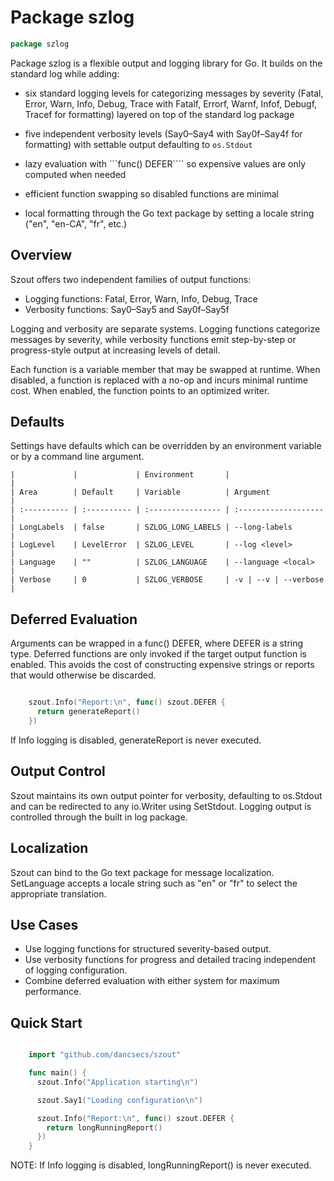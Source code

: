 <!--- gotomd::Auto:: See github.com/dancsecs/gotomd **DO NOT MODIFY** -->

<!---
   Szerszam alarm manager: szalarm.
   Copyright (C) 2024  Leslie Dancsecs

   This program is free software: you can redistribute it and/or modify
   it under the terms of the GNU General Public License as published by
   the Free Software Foundation, either version 3 of the License, or
   (at your option) any later version.

   This program is distributed in the hope that it will be useful,
   but WITHOUT ANY WARRANTY; without even the implied warranty of
   MERCHANTABILITY or FITNESS FOR A PARTICULAR PURPOSE.  See the
   GNU General Public License for more details.

   You should have received a copy of the GNU General Public License
   along with this program.  If not, see <https://www.gnu.org/licenses/>.
-->

# Package szlog

<!--- gotomd::Bgn::doc::./package -->
```go
package szlog
```

Package szlog is a flexible output and logging library for Go. It builds on
the standard log while adding:

  - six standard logging levels for categorizing messages by severity (Fatal,
    Error, Warn, Info, Debug, Trace with Fatalf, Errorf, Warnf, Infof, Debugf,
    Tracef for formatting) layered on top of the standard log package

  - five independent verbosity levels (Say0–Say4 with Say0f–Say4f for
    formatting) with settable output defaulting to ```os.Stdout```

  - lazy evaluation with ```func() DEFER```` so expensive values are only
    computed when needed

  - efficient function swapping so disabled functions are minimal

  - local formatting through the Go text package by setting a locale string
    ("en", "en-CA", "fr", etc.)

## Overview

Szout offers two independent families of output functions:

  - Logging functions: Fatal, Error, Warn, Info, Debug, Trace
  - Verbosity functions: Say0–Say5 and Say0f–Say5f

Logging and verbosity are separate systems. Logging functions categorize
messages by severity, while verbosity functions emit step-by-step or
progress-style output at increasing levels of detail.

Each function is a variable member that may be swapped at runtime. When
disabled, a function is replaced with a no-op and incurs minimal runtime cost.
When enabled, the function points to an optimized writer.

## Defaults

Settings have defaults which can be overridden by an environment variable or
by a command line argument.

    |             |             | Environment       |                      |
    | Area        | Default     | Variable          | Argument             |
    | :---------- | :---------- | :---------------- | :------------------- |
    | LongLabels  | false       | SZLOG_LONG_LABELS | --long-labels        |
    | LogLevel    | LevelError  | SZLOG_LEVEL       | --log <level>        |
    | Language    | ""          | SZLOG_LANGUAGE    | --language <local>   |
    | Verbose     | 0           | SZLOG_VERBOSE     | -v | --v | --verbose |

## Deferred Evaluation

Arguments can be wrapped in a func() DEFER, where DEFER is a string type.
Deferred functions are only invoked if the target output function is enabled.
This avoids the cost of constructing expensive strings or reports that would
otherwise be discarded.

```go

    szout.Info("Report:\n", func() szout.DEFER {
      return generateReport()
    })

```

If Info logging is disabled, generateReport is never executed.

## Output Control

Szout maintains its own output pointer for verbosity, defaulting to os.Stdout
and can be redirected to any io.Writer using SetStdout. Logging output is
controlled through the built in log package.

## Localization

Szout can bind to the Go text package for message localization. SetLanguage
accepts a locale string such as "en" or "fr" to select the appropriate
translation.

## Use Cases

  - Use logging functions for structured severity-based output.
  - Use verbosity functions for progress and detailed tracing independent of
    logging configuration.
  - Combine deferred evaluation with either system for maximum performance.

## Quick Start

```go

    import "github.com/dancsecs/szout"

    func main() {
      szout.Info("Application starting\n")

      szout.Say1("Loading configuration\n")

      szout.Info("Report:\n", func() szout.DEFER {
        return longRunningReport()
      })
    }

```

NOTE: If Info logging is disabled, longRunningReport() is never executed.
<!--- gotomd::End::doc::./package -->
